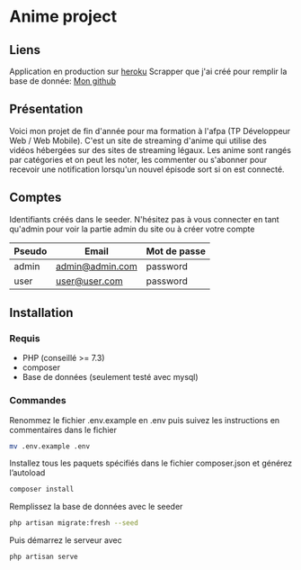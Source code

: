 # Anime project

## Liens
Application en production sur [heroku](http://anime-project-alexlemia13.herokuapp.com/)
Scrapper que j'ai créé pour remplir la base de donnée: [Mon github](https://github.com/alexandre-scalisi/anime-scraper)

## Présentation
Voici mon projet de fin d'année pour ma formation à l'afpa (TP Développeur Web / Web Mobile). 
C'est un site de streaming d'anime qui utilise des vidéos hébergées sur des sites de streaming légaux.
Les anime sont rangés par catégories et on peut les noter, les commenter ou s'abonner pour recevoir une notification lorsqu'un nouvel épisode sort si on est connecté.

## Comptes
Identifiants créés dans le seeder.
N'hésitez pas à vous connecter en tant qu'admin pour voir la partie admin du site ou à créer votre compte

| Pseudo | Email           | Mot de passe |
|--------|-----------------|--------------|
| admin  | admin@admin.com | password     |
| user   | user@user.com   | password     |

## Installation

### Requis
* PHP (conseillé >= 7.3)
* composer
* Base de données (seulement testé avec mysql)
  
### Commandes

Renommez le fichier .env.example en .env puis suivez les instructions en commentaires dans le fichier
```bash
mv .env.example .env
```

Installez tous les paquets spécifiés dans le fichier composer.json et générez l’autoload
```bash
composer install
```

Remplissez la base de données avec le seeder
```bash
php artisan migrate:fresh --seed
```

Puis démarrez le serveur avec
```bash
php artisan serve
```
